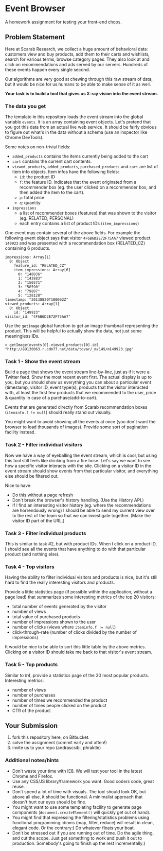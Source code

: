 # Event Browser

A homework assignment for testing your front-end chops.

## Problem Statement

Here at Scarab Research, we collect a huge amount of behavioral data: customers view and buy products, add them to their carts and wishlists, search for various terms, browse category pages. They also look at and click on recommendations and ads served by our servers. Hundreds of these events happen every single second.

Our algorithms are very good at chewing through this raw stream of data, but it would be nice for us humans to be able to make sense of it as well.

**Your task is to build a tool that gives us X-ray vision into the event stream.**

### The data you get

The template in this repository loads the event stream into the global variable `events`. It is an array containing event objects. Let's pretend that you got this data from an actual live web service. It should be fairly obvious to figure out what's in the data without a schema (use an inspector like Chrome DevTools).

Some notes on non-trivial fields:

* `added_products` contains the items currently being added to the cart
* `cart` contains the current cart contents.
* `viewed_products`, `added_products`, `purchased_products` and `cart` are list of item info objects. Item infos have the following fields:
  * `id`: the product ID
  * `f`: the feature ID. Indicates that the event originated from a recommender box (eg. the user clicked on a recommender box, and then added the item to the cart).
  * `p`: total price
  * `q`: quantity
* `impressions`
  * a list of recommender boxes (features) that was shown to the visitor (eg. RELATED, PERSONAL)
  * each entry contains a list of product IDs (`item_impressions`)

One event may contain several of the above fields. For example the following event object says that visitor `4F6B6D2E72F75AA7` viewed product `149923` and was presented with a recommendation box (RELATED_CZ) containing 6 products.

    impressions: Array[1]
      0: Object
        feature_id: "RELATED_CZ"
        item_impressions: Array[6]
          0: "148036"
          1: "143883"
          2: "150371"
          3: "58590"
          4: "79807"
          5: "128128"
    timestamp: "20130820T100002Z"
    viewed_products: Array[1]
      0: Object
        id: "149923"
    visitor_id: "4F6B6D2E72F75AA7"

Use the `getImage` global function to get an image thumbnail representing the product. This will be helpful to actually show the data, not just some meaningless IDs.

    > getImage(events[0].viewed_products[0].id)
    "http://89130063.r.cdn77.net/data/tovar/_m/149/m149923.jpg"

### Task 1 - Show the event stream

Build a page that shows the event stream line-by-line, just as if it were a Twitter feed. Show the most recent event first. The actual display is up to you, but you should show us everything you can about a particular event (timestamp, visitor ID, event type(s), products that the visitor interacted with, at least the first few products that we recommended to the user, price & quantity in case of a purchase/add-to-cart).

Events that are generated directly from Scarab recommendation boxes (`iteminfo.f != null`) should really stand out visually.

You might want to avoid showing all the events at once (you don't want the browser to load thousands of images). Provide some sort of pagination facility instead.

### Task 2 - Filter individual visitors

Now we have a way of eyeballing the event stream, which is cool, but using this tool still feels like drinking from a fire hose. Let's say we want to see how a specific visitor interacts with the site. Clicking on a visitor ID in the event stream should show events from that particular visitor, and everything else should be filtered out.

Nice to have:

* Do this without a page refresh
* Don't break the browser's history handling. (Use the History API.)
* If I find an interesting visitor history (eg. where the recommendations are horrendously wrong) I should be able to send my current view over to the rest of the team so that we can investigate together. (Make the visitor ID part of the URL.)

### Task 3 - Filter individual products

This is similar to task #2, but with product IDs. When I click on a product ID, I should see all the events that have anything to do with that particular product (and nothing else).

### Task 4 - Top visitors

Having the ability to filter individual visitors and products is nice, but it's still hard to find the really interesting visitors and products.

Provide a little statistics page (if possible within the application, without a page load) that summarizes some interesting metrics of the top 20 visitors:

* total number of events generated by the visitor
* number of views
* total value of purchased products
* number of impressions shown to the user
* number of clicks (views where `iteminfo.f != null`)
* click-through-rate (number of clicks divided by the number of impressions)

It would be nice to be able to sort this little table by the above metrics. Clicking on a visitor ID should take me back to that visitor's event stream.

### Task 5 - Top products

Similar to #4, provide a statistics page of the 20 most popular products. Interesting metrics:

* number of views
* number of purchases
* number of times we recommended the product
* number of times people clicked on the product
* CTR of the product

## Your Submission

1. fork this repository here, on Bitbucket.
2. solve the assignment (commit early and often!)
3. invite us to your repo (andrascsibi, phraktle)

### Additional notes/hints

* Don't waste your time with IE8. We will test your tool in the latest Chrome and Firefox.
* Use any CSS/JS library/framework you want. Good coders code, great reuse.
* Don't spend a lot of time with visuals. The tool should look OK, but above all else, it should be functional. A minimalist approach that doesn't hurt our eyes should be fine.
* You might want to use some templating facility to generate page components (`document.createElement()` will quickly get out of hand).
* You might find that expressing the filtering/statistics problems using functional programming idioms (map, filter, reduce) will result in clean, elegant code. Or the contrary:) Do whatever floats your boat.
* Don't be stressed out if you are running out of time. Do the agile thing, and cut the scope. Just get something to work and push it out to production. Somebody's going to finish up the rest incrementally:)

